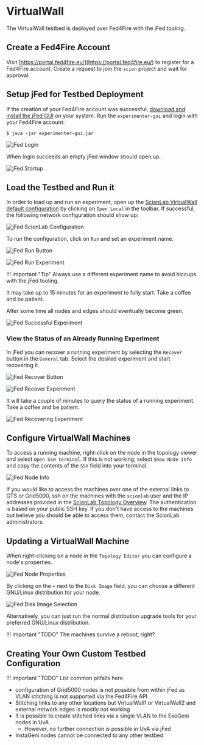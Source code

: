 # VirtualWall

The VirtualWall testbed is deployed over Fed4Fire with the jFed tooling.

## Create a Fed4Fire Account

Visit [https://portal.fed4fire.eu/](https://portal.fed4fire.eu/) to register for a Fed4Fire account. Create a request to join the `scion` project and wait for approval.

## Setup jFed for Testbed Deployment

If the creation of your Fed4Fire account was successful, [download and install the jFed GUI](https://jfed.ilabt.imec.be/downloads/) on your system. Run the `experimenter-gui` and login with your Fed4Fire account:

```
$ java -jar experimenter-gui.jar
```

![jFed Login](../img/jfed01.png)

When login succeeds an empty jFed window should open up.

![jFed Startup](../img/jfed02.png)

## Load the Testbed and Run it

In order to load up and run an experiment, open up the [ScionLab VirtualWall default configuration](../deployments/virtualwall.rspec) by clicking on `Open Local` in the toolbar. If successful, the following network configuration should show up:

![jFed ScionLab Configuration](../img/jfed03.png)

To run the configuration, click on `Run` and set an experiment name.

![jFed Run Button](../img/jfed06.png)

![jFed Run Experiment](../img/jfed05.png)

!!! important "Tip"
    Always use a different experiment name to avoid hiccups with the jFed tooling.

It may take up to 15 minutes for an experiment to fully start. Take a coffee and be patient.

After some time all nodes and edges should eventually become green.

![jFed Successful Experiment](../img/jfed04.png)

### View the Status of an Already Running Experiment

In jFed you can recover a running experiment by selecting the `Recover` button in the `General` tab. Select the desired experiment and start recovering it.

![jFed Recover Button](../img/jfed07.png)

![jFed Recover Experiment](../img/jfed08.png)

It will take a couple of minutes to query the status of a running experiment. Take a coffee and be patient.

![jFed Recovering Experiment](../img/jfed09.png)

## Configure VirtualWall Machines

To access a running machine, right-click on the node in the topology viewer and select `Open SSH terminal`. If this is not working, select `Show Node Info` and copy the contents of the `SSH` field into your terminal.

![jFed Node Info](../img/jfed10.png)

If you would like to access the machines over one of the external links to GTS or Grid5000, ssh on the machines with the `scionlab` user and the IP addresses provided in the [ScionLab Topology Overview](https://fin-ger.github.io/scionlab-fed4fire-topology/). The authentication is based on your public SSH key. If you don't have access to the machines but believe you should be able to access them, contact the ScionLab administrators.

## Updating a VirtualWall Machine

When right-clicking on a node in the `Topology Editor` you can configure a node's properties.

![jFed Node Properties](../img/jfed11.png)

By clicking on the `+` next to the `Disk Image` field, you can choose a different GNU/Linux distribution for your node.

![jFed Disk Image Selection](../img/jfed12.png)

Alternatively, you can just run the normal distribution upgrade tools for your preferred GNU/Linux distribution.

!!! important "TODO"
    The machines survive a reboot, right?

## Creating Your Own Custom Testbed Configuration

!!! important "TODO"
    List common pitfalls here

 - configuration of Grid5000 nodes is not possible from within jFed as VLAN stitching is not supported via the Fed4Fire API
 - Stitching links to any other locations but VirtualWall1 or VirtualWall2 and external network edges is mostly not working
 - It is possible to create stitched links via a single VLAN to the ExoGeni nodes in UvA
    - However, no further connection is possible in UvA via jFed
 - InstaGeni nodes cannot be connected to any other testbed
